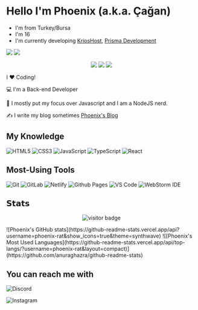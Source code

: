 # Hello I'm Phoenix (a.k.a. Çağan)
- I'm from Turkey/Bursa
- I'm 16
- I'm currently developing [KriosHost](https://krioshost.net.tr), [Prisma Development](https://prismadev.biz)

[![](https://img.shields.io/badge/-@xiaoluoboding-%231DA1F2?style=flat-square&logo=twitter&logoColor=ffffff)](https://twitter.com/cagan-ayin)
[![](https://img.shields.io/badge/-@xiaoluoboding-%23181717?style=flat-square&logo=github)](https://github.com/phoenix-rat)
<p align="center">
    <a href="https://instagram.com/phoenix.rat" target"blank_"><img src="https://img.shields.io/badge/INSTAGRAM%20-DC3175.svg?&style=for-the-badge&logo=instagram&logoColor=white"></a>
       <a href="https://open.spotify.com/user/cagan-ayin" target"blank_"><img src="https://img.shields.io/badge/Spotify%20-1ed760.svg?&style=for-the-badge&logo=spotify&logoColor=white"></a>
       <a href="https://discord.gg/2SDaef3cwA" target"blank_"><img src="https://img.shields.io/discord/930902141432909864?style=for-the-badge"></a></a>
</p>
I ❤️ Coding!

:computer: I'm a Back-end Developer

:vulcan_salute: I mostly put my focus over Javascript and I am a NodeJS nerd.

:writing_hand: I write my blog sometimes [Phoenix's Blog](https://phoenixrat.me)

## My Knowledge

![HTML5](https://img.shields.io/badge/-HTML5-%23E44D27?style=flat-square&logo=html5&logoColor=ffffff)
![CSS3](https://img.shields.io/badge/-CSS3-%231572B6?style=flat-square&logo=css3)
![JavaScript](https://img.shields.io/badge/-JavaScript-%23F7DF1C?style=flat-square&logo=javascript&logoColor=000000&labelColor=%23F7DF1C&color=%23FFCE5A)
![TypeScript](https://img.shields.io/badge/-TypeScript-007ACC?style=flat-square&logo=typescript&logoColor=white)
![React](https://img.shields.io/badge/-React-%23282C34?style=flat-square&logo=react)

## Most-Using Tools

![Git](https://img.shields.io/badge/-Git-%23F05032?style=flat-square&logo=git&logoColor=%23ffffff)
![GitLab](https://img.shields.io/badge/-GitLab-FCA121?style=flat-square&logo=gitlab)
![Netlify](https://img.shields.io/badge/-Netlify-%2300C7B7?style=flat-square&logo=netlify&logoColor=ffffff)
![Github Pages](https://img.shields.io/badge/Github%20Pages-darkgreen?style=flat-square&logo=github)
![VS Code](https://img.shields.io/badge/Visual%20Studio%20Code-grey?style=flat-square&logo=visualstudiocode)
![WebStorm IDE](https://img.shields.io/badge/-WebStorm%20IDE-%23007ACC?style=flat-square&logo=webstorm)

## 𝗦𝘁𝗮𝘁𝘀

<p align='center'>
  <img src="https://visitor-badge.glitch.me/badge?page_id=Phoenix-rat" alt="visitor badge"/>
</p>
![Phoenix's GitHub stats](https://github-readme-stats.vercel.app/api?username=phoenix-rat&show_icons=true&theme=synthwave)
![[Phoenix's Most Used Languages](https://github-readme-stats.vercel.app/api/top-langs/?username=phoenix-rat&layout=compact)](https://github.com/anuraghazra/github-readme-stats)

## You can reach me with
![Discord](https://img.shields.io/discord/942398372038459494?style=flat-square)

![Instagram](https://img.shields.io/badge/Instagram-black?style=flat-square&logo=instagram)
